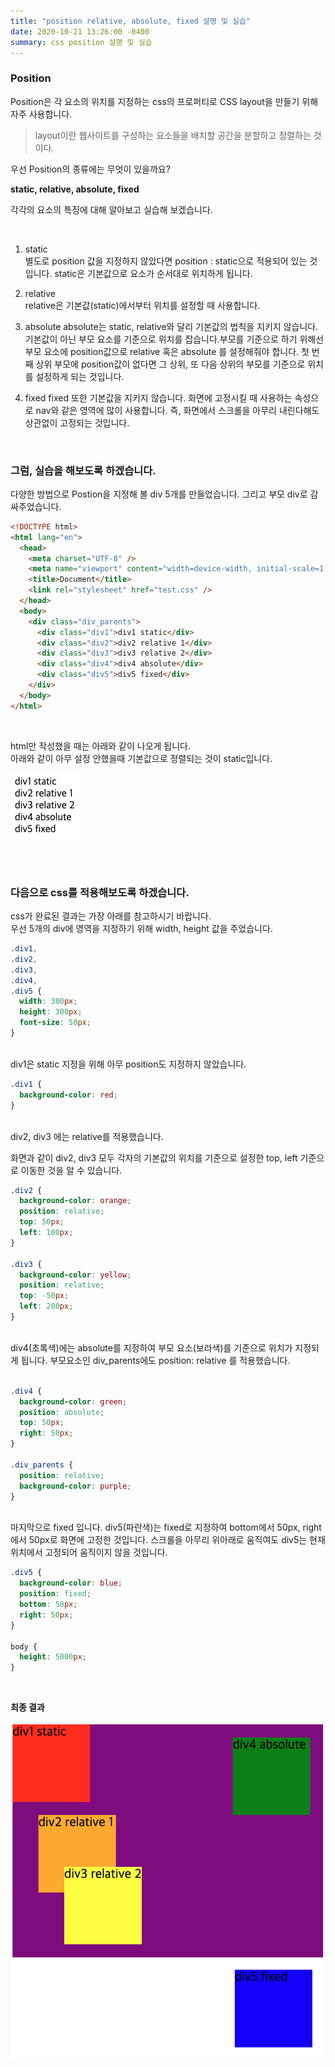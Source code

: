 ```yaml
---
title: "position relative, absolute, fixed 설명 및 실습"
date: 2020-10-21 13:26:00 -0400
summary: css position 설명 및 실습
---
```


### Position

Position은 각 요소의 위치를 지정하는 css의 프로퍼티로 CSS layout을 만들기 위해 자주 사용합니다.

>  layout이란 웹사이트를 구성하는 요소들을 배치할 공간을 분할하고 정렬하는 것이다.

우선 Position의 종류에는 무엇이 있을까요?

**static, relative, absolute, fixed**

각각의 요소의 특징에 대해 알아보고 실습해 보겠습니다.

<br>

1. static  
   별도로 position 값을 지정하지 않았다면 position : static으로 적용되어 있는 것입니다. static은 기본값으로 요소가 순서대로 위치하게 됩니다.

2. relative  
   relative은 기본값(static)에서부터 위치를 설정할 때 사용합니다.

3. absolute
   absolute는 static, relative와 달리 기본값의 법칙을 지키지 않습니다. 기본값이 아닌 부모 요소를 기준으로 위치를 잡습니다.부모를 기준으로 하기 위해선 부모 요소에 position값으로 relative 혹은 absolute 를 설정해줘야 합니다. 첫 번째 상위 부모에 position값이 없다면 그 상위, 또 다음 상위의 부모를 기준으로 위치를 설정하게 되는 것입니다. 

4. fixed
   fixed 또한 기본값을 지키지 않습니다. 화면에 고정시킬 때 사용하는 속성으로 nav와 같은 영역에 많이 사용합니다. 즉, 화면에서 스크롤을 아무리 내린다해도 상관없이 고정되는 것입니다.



<br>

### 그럼, 실습을 해보도록 하겠습니다.

다양한 방법으로 Postion을 지정해 볼 div 5개를 만들었습니다. 그리고 부모 div로 감싸주었습니다.

```html
<!DOCTYPE html>
<html lang="en">
  <head>
    <meta charset="UTF-8" />
    <meta name="viewport" content="width=device-width, initial-scale=1.0" />
    <title>Document</title>
    <link rel="stylesheet" href="test.css" />
  </head>
  <body>
    <div class="div_parents">
      <div class="div1">div1 static</div>
      <div class="div2">div2 relative 1</div>
      <div class="div3">div3 relative 2</div>
      <div class="div4">div4 absolute</div>
      <div class="div5">div5 fixed</div>
    </div>
  </body>
</html>

```

<br>

html만 작성했을 때는 아래와 같이 나오게 됩니다.  
아래와 같이 아무 설정 안했을때 기본값으로 정렬되는 것이 static입니다.

![position2](../img/2020-10-21/position1.png)

<br>
<br>

### 다음으로 css를 적용해보도록 하겠습니다.
  
css가 완료된 결과는 가장 아래를 참고하시기 바랍니다.  
우선 5개의 div에 영역을 지정하기 위해 width, height 값을 주었습니다.

```css
.div1,
.div2,
.div3,
.div4,
.div5 {
  width: 300px;
  height: 300px;
  font-size: 50px;
}
```

<br>
div1은 static 지정을 위해 아무 position도 지정하지 않았습니다.

```css
.div1 {
  background-color: red;
}
```



<br>
div2, div3 에는 relative를 적용했습니다.

화면과 같이 div2, div3 모두 각자의 기본값의 위치를 기준으로 설정한 top, left 기준으로 이동한 것을 알 수 있습니다.

```css
.div2 {
  background-color: orange;
  position: relative;
  top: 50px;
  left: 100px;
}

.div3 {
  background-color: yellow;
  position: relative;
  top: -50px;
  left: 200px;
}
```



<br>
div4(초록색)에는 absolute를 지정하여 부모 요소(보라색)를 기준으로 위치가 지정되게 됩니다.  
부모요소인 div_parents에도 position: relative 를 적용했습니다.

```css

.div4 {
  background-color: green;
  position: absolute;
  top: 50px;
  right: 50px;
}

.div_parents {
  position: relative;
  background-color: purple;
}
```


<br>
마지막으로 fixed 입니다.  
div5(파란색)는 fixed로 지정하여 bottom에서 50px, right에서 50px로 화면에 고정한 것입니다.  
스크롤을 아무리 위아래로 움직여도 div5는 현재 위치에서 고정되어 움직이지 않을 것입니다.

```css
.div5 {
  background-color: blue;
  position: fixed;
  bottom: 50px;
  right: 50px;
}

body {
  height: 5000px;
}
```



<br>

**최종 결과**

![position2](../img/2020-10-21/position2.png)